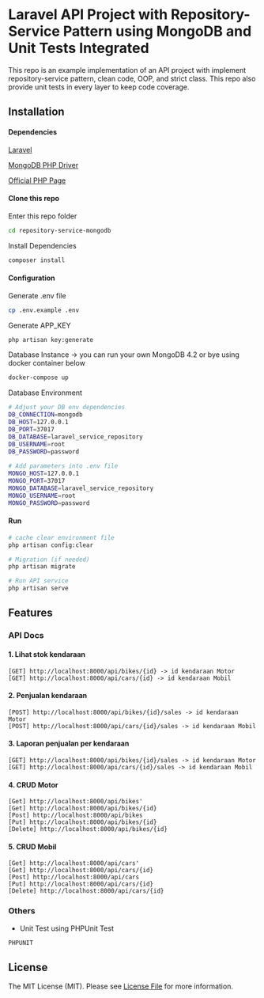 # Laravel API Project with Repository-Service Pattern using MongoDB and Unit Tests Integrated
This repo is an example implementation of an API project with implement repository-service pattern, clean code, OOP, and strict class. This repo also provide unit tests in every layer to keep code coverage.

## Installation

#### Dependencies

[Laravel](https://laravel.com)

[MongoDB PHP Driver](https://www.mongodb.com/docs/drivers/php/#installation)

[Official PHP Page](http://php.net/manual/en/mongodb.installation.php)

#### Clone this repo


Enter this repo folder

``` bash
cd repository-service-mongodb
```

Install Dependencies

``` bash
composer install
```

#### Configuration

Generate .env file

```bash
cp .env.example .env
```

Generate APP_KEY

``` bash
php artisan key:generate
```

Database Instance -> you can run your own MongoDB 4.2 or bye using docker container below

``` bash
docker-compose up
```

Database Environment

``` bash
# Adjust your DB env dependencies
DB_CONNECTION=mongodb
DB_HOST=127.0.0.1
DB_PORT=37017
DB_DATABASE=laravel_service_repository
DB_USERNAME=root
DB_PASSWORD=password
 
# Add parameters into .env file
MONGO_HOST=127.0.0.1
MONGO_PORT=37017
MONGO_DATABASE=laravel_service_repository
MONGO_USERNAME=root
MONGO_PASSWORD=password
```

#### Run

``` bash
# cache clear environment file
php artisan config:clear

# Migration (if needed)
php artisan migrate

# Run API service
php artisan serve
```

## Features

### API Docs

#### 1. Lihat stok kendaraan
```
[GET] http://localhost:8000/api/bikes/{id} -> id kendaraan Motor
[GET] http://localhost:8000/api/cars/{id} -> id kendaraan Mobil
```

#### 2. Penjualan kendaraan
```
[POST] http://localhost:8000/api/bikes/{id}/sales -> id kendaraan Motor
[POST] http://localhost:8000/api/cars/{id}/sales -> id kendaraan Mobil
```

#### 3. Laporan penjualan per kendaraan
```
[GET] http://localhost:8000/api/bikes/{id}/sales -> id kendaraan Motor
[GET] http://localhost:8000/api/cars/{id}/sales -> id kendaraan Mobil
```

#### 4. CRUD Motor
```
[Get] http://localhost:8000/api/bikes'
[Get] http://localhost:8000/api/bikes/{id}
[Post] http://localhost:8000/api/bikes
[Put] http://localhost:8000/api/bikes/{id}
[Delete] http://localhost:8000/api/bikes/{id}
```
#### 5. CRUD Mobil
```
[Get] http://localhost:8000/api/cars'
[Get] http://localhost:8000/api/cars/{id}
[Post] http://localhost:8000/api/cars
[Put] http://localhost:8000/api/cars/{id}
[Delete] http://localhost:8000/api/cars/{id}
```

### Others
- Unit Test using PHPUnit Test

``` bash
PHPUNIT
```

## License

The MIT License (MIT). Please see [License File](LICENSE.md) for more information.
